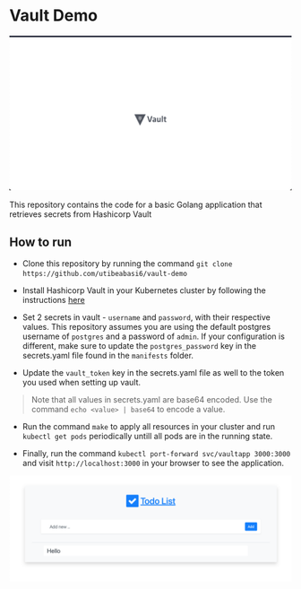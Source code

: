 # Vault Demo

![images/vault.png](images/vault.png)

This repository contains the code for a basic Golang application that retrieves secrets from Hashicorp Vault

## How to run

- Clone this repository by running the command `git clone https://github.com/utibeabasi6/vault-demo`

- Install Hashicorp Vault in your Kubernetes cluster by following the instructions [here](https://learn.hashicorp.com/tutorials/vault/kubernetes-minikube?in=vault/kubernetes)

- Set 2 secrets in vault - `username` and `password`, with their respective values. This repository assumes you are using the default postgres username of `postgres` and a password of `admin`. If your configuration is different, make sure to update the `postgres_password` key in the secrets.yaml file found in the `manifests` folder.

- Update the `vault_token` key in the secrets.yaml file as well to the token you used when setting up vault.

> Note that all values in secrets.yaml are base64 encoded. Use the command `echo <value> | base64` to encode a value.

- Run the command `make` to apply all resources in your cluster and run `kubectl get pods` periodically untill all pods are in the running state.

- Finally, run the command `kubectl port-forward svc/vaultapp 3000:3000` and visit `http://localhost:3000` in your browser to see the application.

![application](images/app.png)
